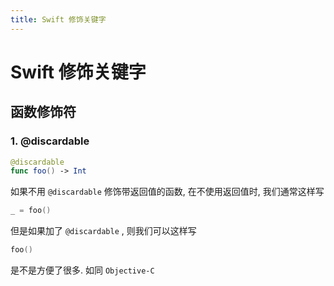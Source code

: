 ```yaml
---
title: Swift 修饰关键字
---
```


# Swift 修饰关键字

## 函数修饰符

### 1. @discardable

```swift
@discardable
func foo() -> Int
```

如果不用 `@discardable` 修饰带返回值的函数, 在不使用返回值时, 我们通常这样写

```swift
_ = foo()
```

但是如果加了 `@discardable` , 则我们可以这样写

```swift
foo()
```

是不是方便了很多. 如同 `Objective-C`




